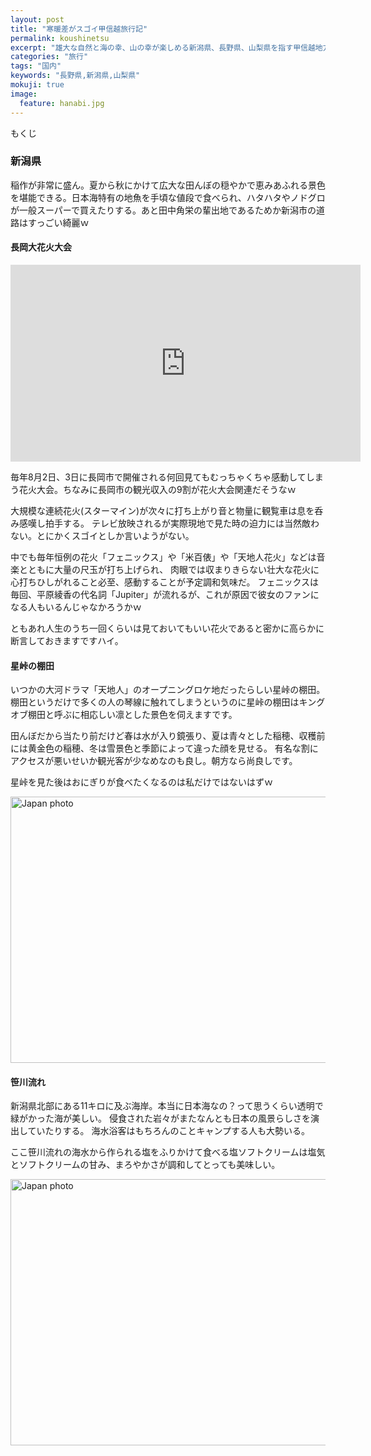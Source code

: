 ```yaml
---
layout: post
title: "寒暖差がスゴイ甲信越旅行記"
permalink: koushinetsu
excerpt: "雄大な自然と海の幸、山の幸が楽しめる新潟県、長野県、山梨県を指す甲信越地方。全国的に有名な花火大会の開催地でもあり飽きることのない地域です。夏は非常に暑く冬は厳寒であるため生活環境は好みがわかれるところであります。"
categories: "旅行"
tags: "国内"
keywords: "長野県,新潟県,山梨県"
mokuji: true
image:
  feature: hanabi.jpg
---
```


<div id="mokuji"><span>もくじ</span></div>

### 新潟県

稲作が非常に盛ん。夏から秋にかけて広大な田んぼの穏やかで恵みあふれる景色を堪能できる。日本海特有の地魚を手頃な値段で食べられ、ハタハタやノドグロが一般スーパーで買えたりする。あと田中角栄の輩出地であるためか新潟市の道路はすっごい綺麗ｗ

#### 長岡大花火大会

<div class="video-container"><iframe width="560" height="315" src="https://www.youtube.com/embed/tYFyktV5HUE" frameborder="0" allowfullscreen></iframe></div>

毎年8月2日、3日に長岡市で開催される何回見てもむっちゃくちゃ感動してしまう花火大会。ちなみに長岡市の観光収入の9割が花火大会関連だそうなｗ

大規模な連続花火(スターマイン)が次々に打ち上がり音と物量に観覧車は息を呑み感嘆し拍手する。
テレビ放映されるが実際現地で見た時の迫力には当然敵わない。とにかくスゴイとしか言いようがない。

中でも毎年恒例の花火「フェニックス」や「米百俵」や「天地人花火」などは音楽とともに大量の尺玉が打ち上げられ、
肉眼では収まりきらない壮大な花火に心打ちひしがれること必至、感動することが予定調和気味だ。
フェニックスは毎回、平原綾香の代名詞「Jupiter」が流れるが、これが原因で彼女のファンになる人もいるんじゃなかろうかｗ

ともあれ人生のうち一回くらいは見ておいてもいい花火であると密かに高らかに断言しておきますですハイ。

#### 星峠の棚田

いつかの大河ドラマ「天地人」のオープニングロケ地だったらしい星峠の棚田。
棚田というだけで多くの人の琴線に触れてしまうというのに星峠の棚田はキングオブ棚田と呼ぶに相応しい凛とした景色を伺えますです。

田んぼだから当たり前だけど春は水が入り鏡張り、夏は青々とした稲穂、収穫前には黄金色の稲穂、冬は雪景色と季節によって違った顔を見せる。
有名な割にアクセスが悪いせいか観光客が少なめなのも良し。朝方なら尚良しです。

星峠を見た後はおにぎりが食べたくなるのは私だけではないはずｗ

<img src="https://c7.staticflickr.com/6/5797/23265574446_7e1693897c_z.jpg" width="640" height="426" alt="Japan photo">

#### 笹川流れ

新潟県北部にある11キロに及ぶ海岸。本当に日本海なの？って思うくらい透明で緑がかった海が美しい。
侵食された岩々がまたなんとも日本の風景らしさを演出していたりする。
海水浴客はもちろんのことキャンプする人も大勢いる。

ここ笹川流れの海水から作られる塩をふりかけて食べる塩ソフトクリームは塩気とソフトクリームの甘み、まろやかさが調和してとっても美味しい。

<img src="https://c3.staticflickr.com/1/720/22663262274_3488768fc9_z.jpg" width="640" height="426" alt="Japan photo">
